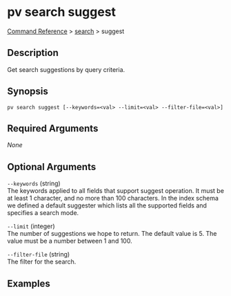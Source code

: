 # pv search suggest
[Command Reference](../../../README.md#command-reference) > [search](./main.md) > suggest

## Description
Get search suggestions by query criteria.

## Synopsis
```
pv search suggest [--keywords=<val> --limit=<val> --filter-file=<val>]
```

## Required Arguments
*None*

## Optional Arguments
`--keywords` (string)  
The keywords applied to all fields that support suggest operation. It must be at least 1 character, and no more than 100 characters. In the index schema we defined a default suggester which lists all the supported fields and specifies a search mode.

`--limit` (integer)  
The number of suggestions we hope to return. The default value is 5. The value must be a number between 1 and 100.

`--filter-file` (string)  
The filter for the search.

## Examples
```powershell

```